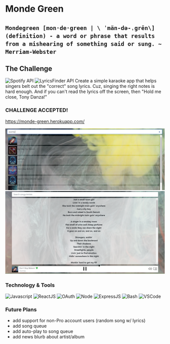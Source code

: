 # Monde Green
`Mondegreen [mon·​de·​green | \ ˈmän-də-ˌgrēn\] (definition) - a word or phrase that results from a mishearing of something said or sung. ~ Merriam-Webster`
---

## The Challenge
![Spotify API](https://img.shields.io/badge/Spotify_API-informational?style=flat&logo=&logoColor=white&color=brightgreen) ![LyricsFinder API](https://img.shields.io/badge/Lyrics_Finder_API-informational?style=flat&logo=&logoColor=white&color=brightgreen)
Create a simple karaoke app that helps singers belt out the "correct" song lyrics. Cuz, singing the right notes is hard enough. And if you can't read the lyrics off the screen, then "Hold me close, Tony Danza!"

### CHALLENGE ACCEPTED!
https://monde-green.herokuapp.com/

![monde-green-banner](assets/monde-green-banner.PNG)
![monde-green-lyrics](assets/monde-green-lyrics.PNG)


### Technology & Tools

![Javascript](https://img.shields.io/badge/Code-Javascript-informational?style=flat&logo=Javascript&logoColor=white&color=7c11f7) ![ReactJS](https://img.shields.io/badge/Code-ReactJS-informational?style=flat&logo=React&logoColor=white&color=7c11f7) ![OAuth](https://img.shields.io/badge/Login-OAuth-informational?style=flat&logo=&logoColor=white&color=7c11f7) ![Node](https://img.shields.io/badge/Code-Node-informational?style=flat&logo=Node.js&logoColor=white&color=7c11f7) ![ExpressJS](https://img.shields.io/badge/Code-ExpressJS-informational?style=flat&logo=Express&logoColor=white&color=7c11f7) ![Bash](https://img.shields.io/badge/Shell-Bash-informational?style=flat&logo=GNU-Bash&logoColor=white&color=7c11f7) ![VSCode](https://img.shields.io/badge/Editor-VSCode-informational?style=flat&logo=visual-studio-code&logoColor=white&color=7c11f7)


### Future Plans

- add support for non-Pro account users (random song w/ lyrics)
- add song queue
- add auto-play to song queue
- add news blurb about artist/album